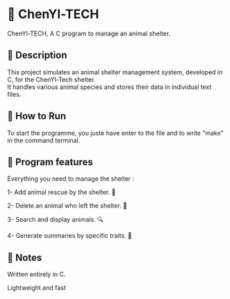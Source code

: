 # 🐾 ChenYl-TECH
ChenYl-TECH, A C program to manage an animal shelter.

## 🐶 Description
This project simulates an animal shelter management system, developed in C, for the ChenYl-Tech shelter.  
It handles various animal species and stores their data in individual text files.

## 🚀 How to Run
To start the programme, you juste have enter to the file and to write "make" in the command terminal.

## 🧩 Program features
Everything you need to manage the shelter :

1- Add animal rescue by the shelter. 🐶

2- Delete an animal who left the shelter. 🏡

3- Search and display animals. 🔍

4- Generate summaries by specific traits. 🐾

## 📌 Notes
Written entirely in C.

Lightweight and fast
